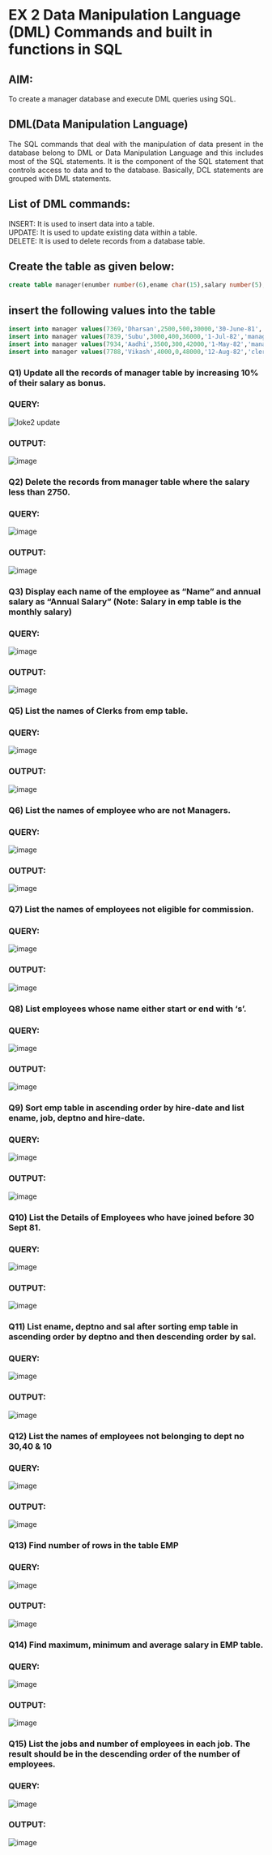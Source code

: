 # EX 2 Data Manipulation Language (DML) Commands and built in functions in SQL
## AIM:
To create a manager database and execute DML queries using SQL.


## DML(Data Manipulation Language)
<div align="justify">
The SQL commands that deal with the manipulation of data present in the database belong to DML or Data Manipulation Language and this includes most of the SQL statements. It is the component of the SQL statement that controls access to data and to the database. Basically, DCL statements are grouped with DML statements.
</div>

## List of DML commands: 
<div align="justify">
INSERT: It is used to insert data into a table.<br>
UPDATE: It is used to update existing data within a table.<br>
DELETE: It is used to delete records from a database table.<br>
</div>

## Create the table as given below:
```sql
create table manager(enumber number(6),ename char(15),salary number(5),commission number(4),annualsalary number(7),Hiredate date,designation char(10),deptno number(2),reporting char(10));
```
## insert the following values into the table
```sql
insert into manager values(7369,'Dharsan',2500,500,30000,'30-June-81','clerk',10,'John');
insert into manager values(7839,'Subu',3000,400,36000,'1-Jul-82','manager',null,'James');
insert into manager values(7934,'Aadhi',3500,300,42000,'1-May-82','manager',30,NULL);
insert into manager values(7788,'Vikash',4000,0,48000,'12-Aug-82','clerk',50,'Bond');
```

### Q1) Update all the records of manager table by increasing 10% of their salary as bonus.

### QUERY:
![loke2 update](https://github.com/lokesh-khanna/EX-2-Data-Manipulation-Language-DML-and-Data-Control-Language-DCL-Commands/assets/119606216/6cef14f9-2824-434c-96fd-b0cc5d645f4d)


### OUTPUT:
![image](https://github.com/lokesh-khanna/EX-2-Data-Manipulation-Language-DML-and-Data-Control-Language-DCL-Commands/assets/119606216/f3713fce-4d6a-46b8-a109-f10cf900e828)


### Q2) Delete the records from manager table where the salary less than 2750.


### QUERY:
![image](https://github.com/lokesh-khanna/EX-2-Data-Manipulation-Language-DML-and-Data-Control-Language-DCL-Commands/assets/119606216/ed7d9a09-680a-4459-9bc5-89436cf9a418)



### OUTPUT:
![image](https://github.com/lokesh-khanna/EX-2-Data-Manipulation-Language-DML-and-Data-Control-Language-DCL-Commands/assets/119606216/4ba227a7-4c8b-496b-9442-16f9278bbceb)


### Q3) Display each name of the employee as “Name” and annual salary as “Annual Salary” (Note: Salary in emp table is the monthly salary)


### QUERY:
![image](https://github.com/lokesh-khanna/EX-2-Data-Manipulation-Language-DML-and-Data-Control-Language-DCL-Commands/assets/119606216/e8193d45-0079-4d0c-abad-7f0d16d51698)


### OUTPUT:
![image](https://github.com/lokesh-khanna/EX-2-Data-Manipulation-Language-DML-and-Data-Control-Language-DCL-Commands/assets/119606216/5c8feb88-78b1-4671-b74f-3af978794aee)

### Q5)	List the names of Clerks from emp table.

### QUERY:
![image](https://github.com/lokesh-khanna/EX-2-Data-Manipulation-Language-DML-and-Data-Control-Language-DCL-Commands/assets/119606216/bf38d77e-b82c-4e1d-b075-4940c3daf35b)

### OUTPUT:
![image](https://github.com/lokesh-khanna/EX-2-Data-Manipulation-Language-DML-and-Data-Control-Language-DCL-Commands/assets/119606216/bf66448b-9acc-4af0-accd-6994d9d5e1a2)


### Q6)	List the names of employee who are not Managers.

### QUERY:
![image](https://github.com/lokesh-khanna/EX-2-Data-Manipulation-Language-DML-and-Data-Control-Language-DCL-Commands/assets/119606216/f4257de5-b998-42ab-983c-46c08150d40f)

### OUTPUT:
![image](https://github.com/lokesh-khanna/EX-2-Data-Manipulation-Language-DML-and-Data-Control-Language-DCL-Commands/assets/119606216/a3ea1628-607b-41df-b019-044b6a6a9108)

### Q7)	List the names of employees not eligible for commission.

### QUERY:
![image](https://github.com/lokesh-khanna/EX-2-Data-Manipulation-Language-DML-and-Data-Control-Language-DCL-Commands/assets/119606216/05a980e2-536b-459f-9072-5eb08c286f2f)

### OUTPUT:
![image](https://github.com/lokesh-khanna/EX-2-Data-Manipulation-Language-DML-and-Data-Control-Language-DCL-Commands/assets/119606216/5876441b-46c5-45e8-b65b-4bc4dd5417c8)

### Q8)	List employees whose name either start or end with ‘s’.
### QUERY:
![image](https://github.com/lokesh-khanna/EX-2-Data-Manipulation-Language-DML-and-Data-Control-Language-DCL-Commands/assets/119606216/94aef40f-1491-46d6-9942-af92f0f468b9)

### OUTPUT:
![image](https://github.com/lokesh-khanna/EX-2-Data-Manipulation-Language-DML-and-Data-Control-Language-DCL-Commands/assets/119606216/6e830eda-e9f7-42f8-9fbe-1b5d5e058c85)

### Q9) Sort emp table in ascending order by hire-date and list ename, job, deptno and hire-date.

### QUERY:
![image](https://github.com/lokesh-khanna/EX-2-Data-Manipulation-Language-DML-and-Data-Control-Language-DCL-Commands/assets/119606216/50460906-2d86-42c5-8aad-18f7fdd51c4f)

### OUTPUT:
![image](https://github.com/lokesh-khanna/EX-2-Data-Manipulation-Language-DML-and-Data-Control-Language-DCL-Commands/assets/119606216/c08ce8f6-586d-472e-9e9e-47c909a08fa0)


### Q10) List the Details of Employees who have joined before 30 Sept 81.

### QUERY:
![image](https://github.com/lokesh-khanna/EX-2-Data-Manipulation-Language-DML-and-Data-Control-Language-DCL-Commands/assets/119606216/1238c540-c727-4c2e-a741-b6d97be2a717)

### OUTPUT:
![image](https://github.com/lokesh-khanna/EX-2-Data-Manipulation-Language-DML-and-Data-Control-Language-DCL-Commands/assets/119606216/6b8dd390-75ba-4315-8c4f-266d8e9e1a14)


### Q11)	List ename, deptno and sal after sorting emp table in ascending order by deptno and then descending order by sal.

### QUERY:
![image](https://github.com/lokesh-khanna/EX-2-Data-Manipulation-Language-DML-and-Data-Control-Language-DCL-Commands/assets/119606216/dfc0b7ba-9122-4286-a0bb-b554ad1fe028)

### OUTPUT:
![image](https://github.com/lokesh-khanna/EX-2-Data-Manipulation-Language-DML-and-Data-Control-Language-DCL-Commands/assets/119606216/7783c715-01da-4c19-ab74-1e9580259878)


### Q12) List the names of employees not belonging to dept no 30,40 & 10

### QUERY:
![image](https://github.com/lokesh-khanna/EX-2-Data-Manipulation-Language-DML-and-Data-Control-Language-DCL-Commands/assets/119606216/9941465d-2e79-4f29-9156-a3b95d3c7f95)

### OUTPUT:
![image](https://github.com/lokesh-khanna/EX-2-Data-Manipulation-Language-DML-and-Data-Control-Language-DCL-Commands/assets/119606216/bca28540-59ec-4578-a665-c81610c0bb18)

### Q13) Find number of rows in the table EMP

### QUERY:
![image](https://github.com/lokesh-khanna/EX-2-Data-Manipulation-Language-DML-and-Data-Control-Language-DCL-Commands/assets/119606216/0cc8cb19-20b3-45c3-8db3-a7831535e3cf)

### OUTPUT:
![image](https://github.com/lokesh-khanna/EX-2-Data-Manipulation-Language-DML-and-Data-Control-Language-DCL-Commands/assets/119606216/9d327e4a-abca-42ab-9bc7-acc3a860cf11)

### Q14) Find maximum, minimum and average salary in EMP table.
### QUERY:
![image](https://github.com/lokesh-khanna/EX-2-Data-Manipulation-Language-DML-and-Data-Control-Language-DCL-Commands/assets/119606216/565d7274-ed20-40ce-b5ff-e422e69e8497)
### OUTPUT:
![image](https://github.com/lokesh-khanna/EX-2-Data-Manipulation-Language-DML-and-Data-Control-Language-DCL-Commands/assets/119606216/65864b84-9045-454c-9dab-88939d4007f6)

### Q15) List the jobs and number of employees in each job. The result should be in the descending order of the number of employees.
### QUERY:
![image](https://github.com/lokesh-khanna/EX-2-Data-Manipulation-Language-DML-and-Data-Control-Language-DCL-Commands/assets/119606216/0c6de8bd-fbbe-485b-b872-43292eae78a6)

### OUTPUT:
![image](https://github.com/lokesh-khanna/EX-2-Data-Manipulation-Language-DML-and-Data-Control-Language-DCL-Commands/assets/119606216/92de47bd-8661-4c33-810a-1ae3ecb102ea)
